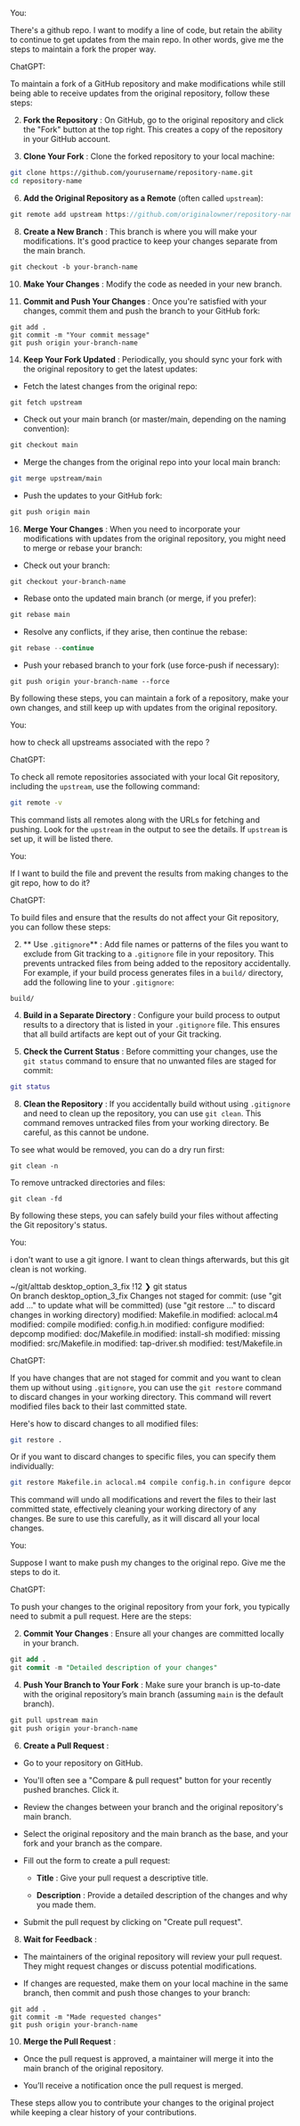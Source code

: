 
You: 

There's a github repo. I want to modify a line of code, but retain the ability to continue to get updates from the main repo. In other words, give me the steps to maintain a fork the proper way.

ChatGPT: 

To maintain a fork of a GitHub repository and make modifications while still being able to receive updates from the original repository, follow these steps:

 
2. **Fork the Repository** : On GitHub, go to the original repository and click the "Fork" button at the top right. This creates a copy of the repository in your GitHub account.
 
4. **Clone Your Fork** : Clone the forked repository to your local machine:


```bash
git clone https://github.com/yourusername/repository-name.git
cd repository-name
```
 
6. **Add the Original Repository as a Remote**  (often called `upstream`):


```csharp
git remote add upstream https://github.com/originalowner/repository-name.git
```
 
8. **Create a New Branch** : This branch is where you will make your modifications. It's good practice to keep your changes separate from the main branch.


```css
git checkout -b your-branch-name
```
 
10. **Make Your Changes** : Modify the code as needed in your new branch.
 
12. **Commit and Push Your Changes** : Once you're satisfied with your changes, commit them and push the branch to your GitHub fork:


```pgsql
git add .
git commit -m "Your commit message"
git push origin your-branch-name
```
 
14. **Keep Your Fork Updated** : Periodically, you should sync your fork with the original repository to get the latest updates:
 
  - Fetch the latest changes from the original repo:


```sql
git fetch upstream
```
 
  - Check out your main branch (or master/main, depending on the naming convention):


```css
git checkout main
```
 
  - Merge the changes from the original repo into your local main branch:


```bash
git merge upstream/main
```
 
  - Push the updates to your GitHub fork:


```css
git push origin main
```
 
16. **Merge Your Changes** : When you need to incorporate your modifications with updates from the original repository, you might need to merge or rebase your branch:
 
  - Check out your branch:


```nginx
git checkout your-branch-name
```
 
  - Rebase onto the updated main branch (or merge, if you prefer):


```css
git rebase main
```
 
  - Resolve any conflicts, if they arise, then continue the rebase:


```kotlin
git rebase --continue
```
 
  - Push your rebased branch to your fork (use force-push if necessary):


```pgsql
git push origin your-branch-name --force
```


By following these steps, you can maintain a fork of a repository, make your own changes, and still keep up with updates from the original repository.

You: 

how to check all upstreams associated with the repo ?

ChatGPT: 

To check all remote repositories associated with your local Git repository, including the `upstream`, use the following command:


```bash
git remote -v
```

This command lists all remotes along with the URLs for fetching and pushing. Look for the `upstream` in the output to see the details. If `upstream` is set up, it will be listed there.

You: 

If I want to build the file and prevent the results from making changes to the git repo, how to do it?

ChatGPT: 

To build files and ensure that the results do not affect your Git repository, you can follow these steps:

 
2. **
Use `.gitignore`** :
Add file names or patterns of the files you want to exclude from Git tracking to a `.gitignore` file in your repository. This prevents untracked files from being added to the repository accidentally.
For example, if your build process generates files in a `build/` directory, add the following line to your `.gitignore`:


```
build/
```
 
4. **Build in a Separate Directory** :
Configure your build process to output results to a directory that is listed in your `.gitignore` file. This ensures that all build artifacts are kept out of your Git tracking.
 
6. **Check the Current Status** :
Before committing your changes, use the `git status` command to ensure that no unwanted files are staged for commit:


```lua
git status
```
 
8. **Clean the Repository** :
If you accidentally build without using `.gitignore` and need to clean up the repository, you can use `git clean`. This command removes untracked files from your working directory. Be careful, as this cannot be undone.

To see what would be removed, you can do a dry run first:



```nginx
git clean -n
```


To remove untracked directories and files:



```nginx
git clean -fd
```


By following these steps, you can safely build your files without affecting the Git repository's status.

You: 

i don't want to use a git ignore. I want to clean things afterwards, but this git clean is not working.

~/git/alttab desktop_option_3_fix !12 ❯ git status   
On branch desktop_option_3_fix
Changes not staged for commit:
  (use "git add <file>..." to update what will be committed)
  (use "git restore <file>..." to discard changes in working directory)
	modified:   Makefile.in
	modified:   aclocal.m4
	modified:   compile
	modified:   config.h.in
	modified:   configure
	modified:   depcomp
	modified:   doc/Makefile.in
	modified:   install-sh
	modified:   missing
	modified:   src/Makefile.in
	modified:   tap-driver.sh
	modified:   test/Makefile.in

ChatGPT: 

If you have changes that are not staged for commit and you want to clean them up without using `.gitignore`, you can use the `git restore` command to discard changes in your working directory. This command will revert modified files back to their last committed state.

Here's how to discard changes to all modified files:



```bash
git restore .
```


Or if you want to discard changes to specific files, you can specify them individually:



```bash
git restore Makefile.in aclocal.m4 compile config.h.in configure depcomp doc/Makefile.in install-sh missing src/Makefile.in tap-driver.sh test/Makefile.in
```


This command will undo all modifications and revert the files to their last committed state, effectively cleaning your working directory of any changes. Be sure to use this carefully, as it will discard all your local changes.

You: 

Suppose I want to make push my changes to the original repo. Give me the steps to do it.

ChatGPT: 

To push your changes to the original repository from your fork, you typically need to submit a pull request. Here are the steps:

 
2. **Commit Your Changes** :
Ensure all your changes are committed locally in your branch.


```sql
git add .
git commit -m "Detailed description of your changes"
```
 
4. **Push Your Branch to Your Fork** :
Make sure your branch is up-to-date with the original repository’s main branch (assuming `main` is the default branch).


```css
git pull upstream main
git push origin your-branch-name
```
 
6. **Create a Pull Request** :

  - Go to your repository on GitHub.

  - You'll often see a "Compare & pull request" button for your recently pushed branches. Click it.

  - Review the changes between your branch and the original repository's main branch.

  - Select the original repository and the main branch as the base, and your fork and your branch as the compare.
 
  - Fill out the form to create a pull request:
 
    - **Title** : Give your pull request a descriptive title.
 
    - **Description** : Provide a detailed description of the changes and why you made them.

  - Submit the pull request by clicking on "Create pull request".
 
8. **Wait for Feedback** :

  - The maintainers of the original repository will review your pull request. They might request changes or discuss potential modifications.
 
  - If changes are requested, make them on your local machine in the same branch, then commit and push those changes to your branch:


```pgsql
git add .
git commit -m "Made requested changes"
git push origin your-branch-name
```
 
10. **Merge the Pull Request** :

  - Once the pull request is approved, a maintainer will merge it into the main branch of the original repository.

  - You’ll receive a notification once the pull request is merged.


These steps allow you to contribute your changes to the original project while keeping a clear history of your contributions.
